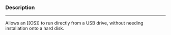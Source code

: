 ### Description
---
Allows an [[OS]] to run directly from a USB drive, without needing installation onto a hard disk.